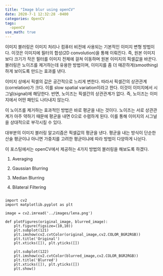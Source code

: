 ```yaml
---
title: "Image blur using openCV"
date: 2020-7-1 12:32:28 -0400
categories: OpenCV
tags:
  -openCV 
use_math: true
---
```


이미지 블러링은 이미지 처리나 컴퓨터 비전에 사용되는 기본적인 이미지 변형 방법이다. 이것은 이미지에 필터의 합성(2D convolution)을 통해 이뤄진다. 
즉, 원본 이미지 보다 크기가 작은 필터를 이미지 전체에 걸쳐 이동하며 원본 이미지의 픽셀값을 바꾼다. 
블러링은 노이즈를 제거하는데 유용한 방법이며, 이미지를 좀 더 매끈하게(smoothing) 하게 보이도록 만드는 효과를 낸다. 

이미지 상에서 픽셀의 값은 공간적으로 느리게 변한다. 따라서 픽셀간의 상관관계 (correlation)가 크다. 
이를 slow spatial variation이라고 한다. 이것이 이미지에서 시그널(signal)에 해당한다. 반면, 노이즈는 픽셀간의 상관관계가 없다. 즉, 노이즈는 이미지에서 어떤 패턴도 나타내지 않는다.


이 노이즈를 제거하는 효과적인 방법은 바로 평균을 내는 것이다. 노이즈는 서로 상관관계가 아주 약하기 때문에 평균을 내면 0으로 수렴하게 된다. 이를 통해 이미지의 시그널을 상대적으로 부각시킬 수 있다. 

대부분의 이미지 블러링 알고리즘은 픽셀값의 평균을 낸다. 평균을 내는 방식이 단순한 산술 평균이냐 아니면 가중치를 고려한 평균이냐에 따라 방법이 다양하게 나뉜다. 


이 포스팅에서는 openCV에서 제공하는 4가지 방법의 블러링을 해보도록 하겠다. 

 
1. Averaging 

2. Gaussian Blurring 

3. Median Blurring

4. Bilateral Filtering 

<pre>
<code>
import cv2
import matplotlib.pyplot as plt
 
image = cv2.imread('../images/lena.png')
 
def plotFigures(original_image, blurred_image):
    plt.figure(figsize=(10,10))
    plt.subplot(121)
    plt.imshow(cv2.cvtColor(original_image,cv2.COLOR_BGR2RGB))
    plt.title('Original')
    plt.xticks([]), plt.yticks([])
 
    plt.subplot(122)
    plt.imshow(cv2.cvtColor(blurred_image,cv2.COLOR_BGR2RGB))
    plt.title('Blurred')
    plt.xticks([]), plt.yticks([])
    plt.show()
</pre>
</code>
